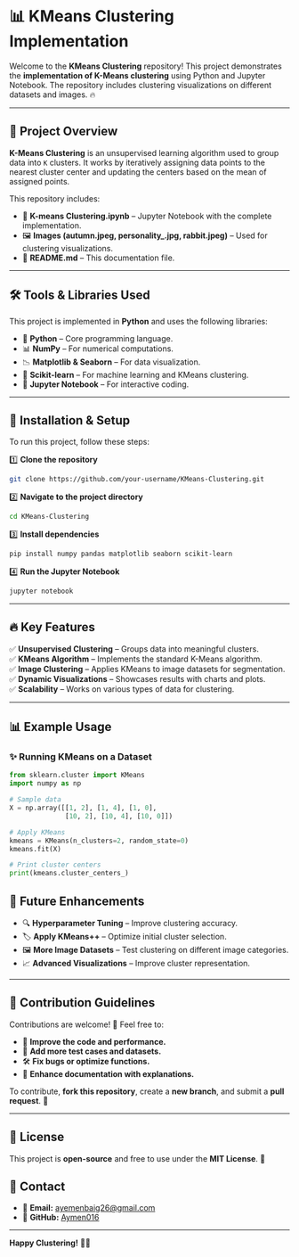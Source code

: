 # 📊 KMeans Clustering Implementation

Welcome to the **KMeans Clustering** repository! This project demonstrates the **implementation of K-Means clustering** using Python and Jupyter Notebook. The repository includes clustering visualizations on different datasets and images. 🔥

---

## 📌 Project Overview

**K-Means Clustering** is an unsupervised learning algorithm used to group data into `K` clusters. It works by iteratively assigning data points to the nearest cluster center and updating the centers based on the mean of assigned points.

This repository includes:

- 📁 **K-means Clustering.ipynb** – Jupyter Notebook with the complete implementation.
- 🖼️ **Images (autumn.jpeg, personality_.jpg, rabbit.jpeg)** – Used for clustering visualizations.
- 📄 **README.md** – This documentation file.

---

## 🛠️ Tools & Libraries Used

This project is implemented in **Python** and uses the following libraries:

- 🐍 **Python** – Core programming language.
- 📊 **NumPy** – For numerical computations.
- 📉 **Matplotlib & Seaborn** – For data visualization.
- 🔢 **Scikit-learn** – For machine learning and KMeans clustering.
- 📒 **Jupyter Notebook** – For interactive coding.

---

## 🚀 Installation & Setup

To run this project, follow these steps:

1️⃣ **Clone the repository**
```sh
git clone https://github.com/your-username/KMeans-Clustering.git
```

2️⃣ **Navigate to the project directory**
```sh
cd KMeans-Clustering
```

3️⃣ **Install dependencies**
```sh
pip install numpy pandas matplotlib seaborn scikit-learn
```

4️⃣ **Run the Jupyter Notebook**
```sh
jupyter notebook
```
---

## 🔥 Key Features
✅ **Unsupervised Clustering** – Groups data into meaningful clusters.  
✅ **KMeans Algorithm** – Implements the standard K-Means algorithm.  
✅ **Image Clustering** – Applies KMeans to image datasets for segmentation.  
✅ **Dynamic Visualizations** – Showcases results with charts and plots.  
✅ **Scalability** – Works on various types of data for clustering.  

---

## 📊 Example Usage

### ✨ Running KMeans on a Dataset
```python
from sklearn.cluster import KMeans
import numpy as np

# Sample data
X = np.array([[1, 2], [1, 4], [1, 0], 
              [10, 2], [10, 4], [10, 0]])

# Apply KMeans
kmeans = KMeans(n_clusters=2, random_state=0)
kmeans.fit(X)

# Print cluster centers
print(kmeans.cluster_centers_)
```

## 📌 Future Enhancements
- 🔍 **Hyperparameter Tuning** – Improve clustering accuracy.  
- 🏷️ **Apply KMeans++** – Optimize initial cluster selection.  
- 🖼️ **More Image Datasets** – Test clustering on different image categories.  
- 📈 **Advanced Visualizations** – Improve cluster representation.  

---

## 🤝 Contribution Guidelines
Contributions are welcome! 🎉 Feel free to:

- 🚀 **Improve the code and performance.**  
- 📝 **Add more test cases and datasets.**  
- 🛠 **Fix bugs or optimize functions.**  
- 📄 **Enhance documentation with explanations.**  

To contribute, **fork this repository**, create a **new branch**, and submit a **pull request**. 🤗  

---

## 📜 License
This project is **open-source** and free to use under the **MIT License**. 🚀  

## 📩 Contact  
- 📧 **Email:** [ayemenbaig26@gmail.com](ayemenbaig26@gmail.com)  
- 🐙 **GitHub:** [Aymen016](https://github.com/Aymen016)
  
---

**Happy Clustering!** 🚀🎯  
